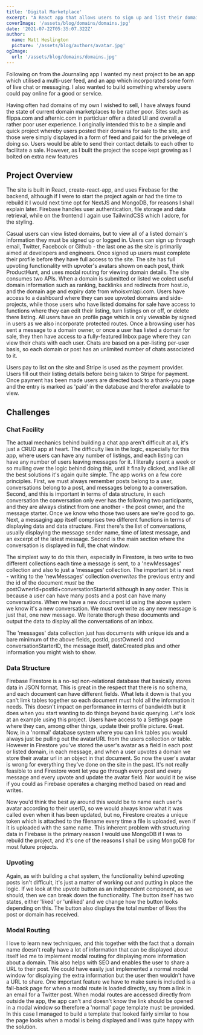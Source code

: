 ```yaml
---
title: 'Digital Marketplace'
excerpt: "A React app that allows users to sign up and list their domain names or side-projects for sale. Listings can be upvoted by logged-in users. Domains can be filtered by price, tld, industry, domain rank or upvotes. Potential purchasers can directly message domain owners and have access to a fully featured live chat application within the site. Users have a dashboard where they can view their listed and upvoted posts, and edit or delete posts."
coverImage: '/assets/blog/domains/domains.jpg'
date: '2021-07-22T05:35:07.322Z'
author:
  name: Matt Heslington
  picture: '/assets/blog/authors/avatar.jpg'
ogImage:
  url: '/assets/blog/domains/domains.jpg'
---
```


Following on from the Journaling app I wanted my next project to be an app which utilised a multi-user feed, and an app which incorporated some form of live chat or messaging. I also wanted to build something whereby users could pay online for a good or service.

Having often had domains of my own I wished to sell, I have always found the state of current domain marketplaces to be rather poor. Sites such as flippa.com and afternic.com in particluar offer a dated UI and overall a rather poor user experience. I originally intended this to be a simple and quick project whereby users posted their domains for sale to the site, and those were simply displayed in a form of feed and paid for the privelege of doing so. Users would be able to send their contact details to each other to facilitate a sale. However, as I built the project the scope kept growing as I bolted on extra new features

## Project Overview

The site is built in React, create-react-app, and uses Firebase for the backend, although if I were to start the project again or had the time to rebuild it I would next time opt for NextJS and MongoDB, for reasons I shall explain later. Firebase handles user authentication, file storage and data retrieval, while on the frontend I again use TailwindCSS which I adore, for the styling.

Casual users can view listed domains, but to view all of a listed domain's information they must be signed up or logged in. Users can sign up through email, Twitter, Facebook or Github - the last one as the site is primarily aimed at developers and engineers. Once signed up users must complete their profile before they have full access to the site. The site has full upvoting functionality with upvoter's avatars shown on each post, think ProductHunt, and uses modal routing for viewing domain details. The site consumes two APIs. When a domain is submitted or listed we colect useful domain information such as ranking, backlinks and redirects from host.io, and the domain age and expiry date from whoisxmlapi.com. Users have access to a dashboard where they can see upvoted domains and side-projects, while those users who have listed domains for sale have access to functions where they can edit their listing, turn listings on or off, or delete there listing. All users have an profile page which is only viewable by signed in users as we also incorporate protected routes. Once a browsing user has sent a message to a domain owner, or once a user has listed a domain for sale, they then have access to a fully-featured Inbox page where they can view their chats with each user. Chats are based on a per-listing per-user basis, so each domain or post has an unlimited number of chats associated to it.

Users pay to list on the site and Stripe is used as the payment provider. Users fill out their listing details before being taken to Stripe for payment. Once payment has been made users are directed back to a thank-you page and the entry is marked as 'paid' in the database and therefor available to view.

## Challenges

### Chat Facility

The actual mechanics behind building a chat app aren't difficult at all, it's just a CRUD app at heart. The difficulty lies in the logic, especially for this app, where users can have any number of listings, and each listing can have any number of users leaving messages for it. I literally spent a week or so mulling over the logic behind doing this, until it finally clicked, and like all the best solutions it's again quite simple. The app works on a few core principles. First, we must always remember posts belong to a user, conversations belong to a post, and messages belong to a conversation. Second, and this is important in terms of data structure, in each conversation the conversation only ever has the following two participants, and they are always distinct from one another - the post owner, and the message starter. Once we know who those two users are we're good to go. Next, a messaging app itself comprises two different functions in terms of displaying data and data structure. First there's the list of conversations, usually displaying the message sender name, time of latest message, and an excerpt of the latest message. Second is the main section where the conversation is displayed in full, the chat window.

The simplest way to do this then, especially in Firestore, is two write to two different collections each time a message is sent, to a 'newMessages' collection and also to just a 'messages' collection. The important bit is next - writing to the 'newMessages' collection *overwrites* the previous entry and the id of the document *must* be the postOwnerId+postId+conversationStarterId although in any order. This is because a user can have many posts and a post can have many conversations. When we have a new document id using the above system we know it's a new conversation. We must overwrite as any new message is just that, one new message. We iterate thorugh these documents and output the data to display all the conversations of an inbox.

The 'messages' data collection just has documents with unique ids and a bare minimum of the above fields, postId, postOwnerId and conversationStarterID, the message itself, dateCreated plus and other information you might wish to show.

### Data Structure

Firebase Firestore is a no-sql non-relational database that basically stores data in JSON format. This is great in the respect that there is no schema, and each document can have different fields. What lets it down is that you can't limk tables together so each document must hold all the information it needs. This doesn't impact on performance in terms of bandwidth but it does when you start wanting to do things beyond basic querying. Let's look at an example using this project. Users have access to a Settings page where they can, among other things, update their profile picture. Great. Now, in a 'normal' database system where you can link tables you would always just be pulling out the avatarURL from the users collection or table. However in Firestore you've stored the user's avatar as a field in each post or listed domain, in each message, and when a user upvotes a domain we store their avatar url in an object in that document. So now the user's avatar is wrong for everything they've done on the site in the past. It's not really feasible to and Firestore wont let you go through every post and every message and every upvote and update the avatar field. Nor would it be wise if you could as Firebase operates a charging method based on read and writes.

Now you'd think the best ay around this would be to name each user's avatar according to their userID, so we would always know what it was called even when it has been updated, but no, Firestore creates a unique token which is attached to the filename every time a file is uploaded, even if it is uploaded with the same name. This inherent problem with structuring data in Firebase is the primary reason I would use MongoDB if I was to rebuild the project, and it's one of the reasons I shall be using MongoDB for most future projects.

### Upvoting

Again, as with building a chat system, the functionality behind upvoting posts isn't difficult, it's just a matter of working out and putting in place the logic. If we look at the upvote button as an independent component, as we should, then we can break down the functionality. The button itself has two states, either 'liked' or 'unliked' and we change how the button looks depending on this. The button also displays the total number of likes the post or domain has received.

### Modal Routing

I love to learn new techniques, and this together with the fact that a domain name doesn't really have a lot of information that can be displayed about itself led me to implement modal routing for displaying more information about a domain. This also helps with SEO and enables the user to share a URL to their post. We could have easily just implemented a normal modal window for displaying the extra information but the user then wouldn't have a URL to share. One important feature we have to make sure is included is a fall-back page for when a modal route is loaded directly, say from a link in an email for a Twitter post. When modal routes are accessed directly from outside the app, the app can't and doesn't know the link should be opened in a modal window so therefore a 'normal' page template must be provided. In this case I managed to build a template that looked fairly similar to how the page looks when a modal is being displayed and I was quite happy with the solution.


